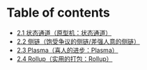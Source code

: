 # Table of contents

* [2.1 状态通道（原型机：状态通道）](README.md)
* [2.2 侧链（饱受争议的侧链/差强人意的侧链）](2.2-ce-lian-bao-shou-zheng-yi-de-ce-lian-cha-qiang-ren-yi-de-ce-lian.md)
* [2.3 Plasma（喜人的进步：Plasma）](2.3-plasma-xi-ren-de-jin-bu-plasma.md)
* [2.4 Rollup（实用的打包：Rollup）](2.4-rollup-shi-yong-de-da-bao-rollup.md)
